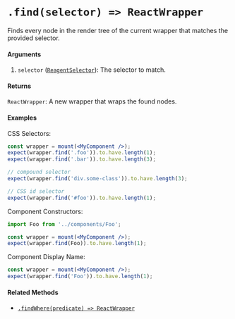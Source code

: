 # `.find(selector) => ReactWrapper`

Finds every node in the render tree of the current wrapper that matches the provided selector.


#### Arguments

1. `selector` ([`ReagentSelector`](../selector.md)): The selector to match.



#### Returns

`ReactWrapper`: A new wrapper that wraps the found nodes.



#### Examples

CSS Selectors:
```jsx
const wrapper = mount(<MyComponent />);
expect(wrapper.find('.foo')).to.have.length(1);
expect(wrapper.find('.bar')).to.have.length(3);

// compound selector
expect(wrapper.find('div.some-class')).to.have.length(3);

// CSS id selector
expect(wrapper.find('#foo')).to.have.length(1);
```

Component Constructors:
```jsx
import Foo from '../components/Foo';

const wrapper = mount(<MyComponent />);
expect(wrapper.find(Foo)).to.have.length(1);
```

Component Display Name:
```jsx
const wrapper = mount(<MyComponent />);
expect(wrapper.find('Foo')).to.have.length(1);
```



#### Related Methods

- [`.findWhere(predicate) => ReactWrapper`](findWhere.md)
